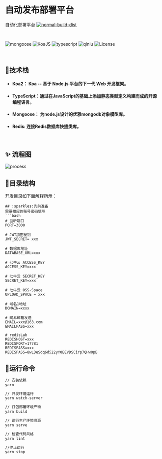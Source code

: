 # 自动发布部署平台
自动化部署平台
[![normal-build-dist](https://github.com/Harhao/auto-pilot-deploy/actions/workflows/normal-build.yml/badge.svg?branch=develop)](https://github.com/Harhao/auto-pilot-deploy/actions/workflows/normal-build.yml)

<br>

![mongoose](https://img.shields.io/badge/mongoose-5.12.10-brightgreen)
![KoaJS](https://img.shields.io/badge/koa-2.13.1-brightgreen)
![typescript](https://img.shields.io/badge/typescript-4.2.4-brightgreen)
![qiniu](https://img.shields.io/badge/qiniu-7.3.2-brightgreen)
![License](https://img.shields.io/badge/License-MIT-brightgreen)

<br>

## :tada:技术栈

- #### Koa2： Koa -- 基于 Node.js 平台的下一代 Web 开发框架。
- #### TypeScript：通过在JavaScript的基础上添加静态类型定义构建而成的开源编程语言。
- #### Mongoose： 为node.js设计的优雅mongodb对象模型库。
- #### Redis: 连接Redis数据库快捷类库。

<br>

## :sparkles: 流程图
![process](https://user-images.githubusercontent.com/15929863/120813982-0200ec00-c581-11eb-9c60-8cece349c33c.png)

## :memo:目录结构

开发目录如下面解释所示：
```
## :sparkles:先前准备
需要相应的账号密码填写
```bash
# 监听端口
PORT=3000

# JWT加密秘钥
JWT_SECRET= xxx

# 数据库地址
DATABASE_URL=xxx

# 七牛云 ACCESS_KEY
ACCESS_KEY=xxx

# 七牛云 SECRET_KEY 
SECRET_KEY=xxx

# 七牛云 OSS-Space
UPLOAD_SPACE = xxx

# 域名1地址
DOMAIN=xxxx

# 网易邮箱发送
EMAIL=xxx@163.com
EMAILPASS=xxx

# redisLab
REDISHOST=xxx
REDISPORT=17781
REDISPASS=xxx
REDISPASS=8wLDeSdq6d522yY0BEVDSCiYp7QHw0pB
```
## :rocket:运行命令

```bash
// 安装依赖
yarn

// 开发环境运行
yarn watch-server

// 打包部署环境产物
yarn build

// 运行生产环境资源
yarn serve

// 检查代码风格
yarn lint

//停止运行
yarn stop
```
